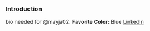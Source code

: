 ### Introduction

bio needed for @mayja02.
**Favorite Color:** Blue
[LinkedIn](https://www.linkedin.com/in/jeff-may-a3aa2a33)
